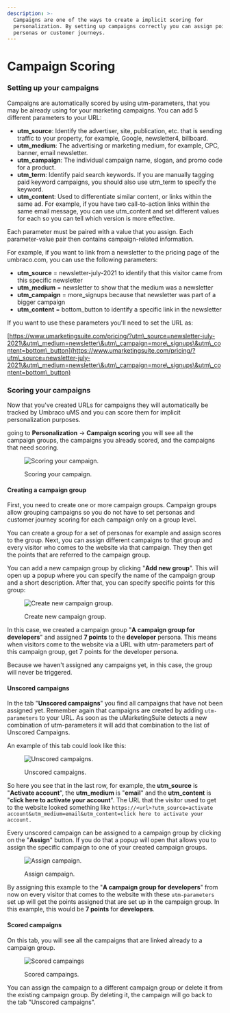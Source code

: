 ```yaml
---
description: >-
  Campaigns are one of the ways to create a implicit scoring for
  personalization. By setting up campaigns correctly you can assign points to
  personas or customer journeys.
---
```


# Campaign Scoring

### Setting up your campaigns

Campaigns are automatically scored by using utm-parameters, that you may be already using for your marketing campaigns. You can add 5 different parameters to your URL:

* **utm\_source**: Identify the advertiser, site, publication, etc. that is sending traffic to your property, for example, Google, newsletter4, billboard.
* **utm\_medium**: The advertising or marketing medium, for example, CPC, banner, email newsletter.
* **utm\_campaign**: The individual campaign name, slogan, and promo code for a product.
* **utm\_term**: Identify paid search keywords. If you are manually tagging paid keyword campaigns, you should also use utm\_term to specify the keyword.
* **utm\_content**: Used to differentiate similar content, or links within the same ad. For example, if you have two call-to-action links within the same email message, you can use utm\_content and set different values for each so you can tell which version is more effective.

Each parameter must be paired with a value that you assign. Each parameter-value pair then contains campaign-related information.

For example, if you want to link from a newsletter to the pricing page of the umbraco.com, you can use the following parameters:

* **utm\_source** = newsletter-july-2021 to identify that this visitor came from this specific newsletter
* **utm\_medium** = newsletter to show that the medium was a newsletter
* **utm\_campaign** = more\_signups because that newsletter was part of a bigger campaign
* **utm\_content** = bottom\_button to identify a specific link in the newsletter

If you want to use these parameters you'll need to set the URL as:

[https://www.umarketingsuite.com/pricing/?utm\_source=newsletter-july-2021\&utm\_medium=newsletter\&utm\_campaign=more\_signups\&utm\_content=bottom\_button](https://www.umarketingsuite.com/pricing/?utm\_source=newsletter-july-2021\&utm\_medium=newsletter\&utm\_campaign=more\_signups\&utm\_content=bottom\_button)

### Scoring your campaigns

Now that you've created URLs for campaigns they will automatically be tracked by Umbraco uMS and you can score them for implicit personalization purposes.

going to **Personalization** -> **Campaign scoring** you will see all the campaign groups, the campaigns you already scored, and the campaigns that need scoring.

<figure><img src="../../../.gitbook/assets/image (6).png" alt="Scoring your campaign."><figcaption><p>Scoring your campaign.</p></figcaption></figure>

#### Creating a campaign group

First, you need to create one or more campaign groups. Campaign groups allow grouping campaigns so you do not have to set personas and customer journey scoring for each campaign only on a group level.

You can create a group for a set of personas for example and assign scores to the group. Next, you can assign different campaigns to that group and every visitor who comes to the website via that campaign. They then get the points that are referred to the campaign group.

You can add a new campaign group by clicking "**Add new group**". This will open up a popup where you can specify the name of the campaign group and a short description. After that, you can specify specific points for this group:

<div align="left">

<figure><img src="../../../.gitbook/assets/image (7).png" alt="Create new campaign group."><figcaption><p>Create new campaign group.</p></figcaption></figure>

</div>

In this case, we created a campaign group "**A campaign group for developers**" and assigned **7 points** to the **developer** persona. This means when visitors come to the website via a URL with utm-parameters part of this campaign group, get 7 points for the developer persona.

Because we haven't assigned any campaigns yet, in this case, the group will never be triggered.

#### Unscored campaigns

In the tab "**Unscored campaigns**" you find all campaigns that have not been assigned yet. Remember again that campaigns are created by adding `utm-parameters` to your URL. As soon as the uMarketingSuite detects a new combination of utm-parameters it will add that combination to the list of Unscored Campaigns.

An example of this tab could look like this:

<figure><img src="../../../.gitbook/assets/image (8).png" alt="Unscored campaigns."><figcaption><p>Unscored campaigns.</p></figcaption></figure>

So here you see that in the last row, for example, the **utm\_source** is "**Activate account**", the **utm\_medium** is "**email**" and the **utm\_content** is "**click here to activate your account**". The URL that the visitor used to get to the website looked something like `https://<url>?utm_source=activate account&utm_medium=email&utm_content=click here to activate your account.`

Every unscored campaign can be assigned to a campaign group by clicking on the "**Assign**" button. If you do that a popup will open that allows you to assign the specific campaign to one of your created campaign groups.

<div align="left">

<figure><img src="../../../.gitbook/assets/image (10).png" alt="Assign campaign."><figcaption><p>Assign campaign.</p></figcaption></figure>

</div>

By assigning this example to the "**A campaign group for developers**" from now on every visitor that comes to the website with these `utm-parameters` set up will get the points assigned that are set up in the campaign group. In this example, this would be **7 points** for **developers**.

#### Scored campaigns

On this tab, you will see all the campaigns that are linked already to a campaign group.

<figure><img src="../../../.gitbook/assets/image (11).png" alt="Scored campaings"><figcaption><p>Scored campaings.</p></figcaption></figure>

You can assign the campaign to a different campaign group or delete it from the existing campaign group. By deleting it, the campaign will go back to the tab "Unscored campaigns".
